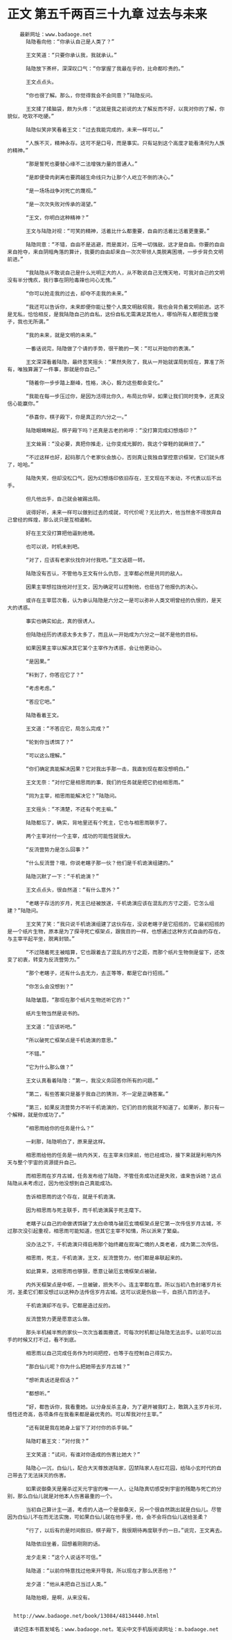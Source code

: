# 正文 第五千两百三十九章 过去与未来
        最新网址：www.badaoge.net
          陆隐看向他：“你承认自己是人类了？”
      
          王文笑道：“只要你承认我，我就承认。”
      
          陆隐放下茶杯，深深叹口气：“你掌握了我最在乎的，比命都珍贵的。”
      
          王文点点头。
      
          “你也很了解。那么，你觉得我会不会同意？”陆隐反问。
      
          王文揉了揉脑袋，颇为头疼：“这就是我之前说的太了解反而不好，以我对你的了解，你貌似，吃软不吃硬。”
      
          陆隐似笑非笑看着王文：“过去我能完成的，未来一样可以。”
      
          “人族不灭，精神永存。这可不是口号，而是事实。只有站到这个高度才能看清何为人族的精神。”
      
          “那是誓死也要替心缘不二法增强力量的普通人。”
      
          “是即便骨肉剥离也要跨越生命线只为让那个人屹立不倒的决心。”
      
          “是一场场战争对死亡的蔑视。”
      
          “是一次次失败对传承的渴望。”
      
          “王文，你明白这种精神？”
      
          王文与陆隐对视：“可笑的精神，活着比什么都重要，自由的活着比活着更重要。”
      
          陆隐同意：“不错，自由不是逃避，而是面对，压垮一切强敌，这才是自由。你要的自由来自抢夺，来自阴暗角落的算计，我要的自由却来自一次次带领人类脱离困境，一步步背负文明前进。”
      
          “我陆隐从不敢说自己是什么光明正大的人，从不敢说自己无愧天地，可我对自己的文明没有半分愧疚，我行事在阴险毒辣也问心无愧。”
      
          “你可以抢走我的过去，却夺不走我的未来。”
      
          “我还可以告诉你，未来即便你能让整个人类文明敌视我，我也会背负着文明前进。这不是无私，恰恰相反，是我陆隐自己的自私，这份自私无需满足其他人，哪怕所有人都把我当傻子，我也无所谓。”
      
          “我的未来，就是文明的未来。”
      
          一番话说完，陆隐做了个请的手势，很干脆的一笑：“可以开始你的表演。”
      
          王文深深看着陆隐，最终苦笑摇头：“果然失败了，我从一开始就谋局到现在，算准了所有，唯独算漏了一件事，那就是你自己。”
      
          “随着你一步步踏上巅峰，性格，决心，毅力这些都会变化。”
      
          “我能在每一步压过你，是因为活得比你久，布局比你早，如果让我们同时竞争，还真没信心能赢你。”
      
          “恭喜你，棋子殿下，你是真正的六分之一。”
      
          陆隐眼睛眯起，棋子殿下吗？还真是古老的称呼：“没打算完成幻想烙印？”
      
          王文耸肩：“没必要，真把你推走，让你变成光脚的，我这个穿鞋的就麻烦了。”
      
          “不过这样也好，起码那几个老家伙会放心，否则真让我独自掌控意识框架，它们就头疼了，哈哈。”
      
          陆隐失笑，但却没松口气，因为幻想烙印依旧存在，王文现在不发动，不代表以后不出手。
      
          但凡他出手，自己就会被踢出局。
      
          说得好听，未来一样可以做到过去的成就，可代价呢？无比的大，他当然舍不得放弃自己曾经的辉煌，那么说只是互相遏制。
      
          好在王文没打算把他逼到绝境。
      
          也可以说，时机未到吧。
      
          “对了，应该有老家伙找你对付我吧。”王文话题一转。
      
          陆隐没有否认，不管他与王文有什么仇怨，主宰都必然是共同的敌人。
      
          因果主宰想拉拢他对付王文，因为确定可以控制他，也低估了他报仇的决心。
      
          或许在主宰层次看，认为承认陆隐是六分之一是可以弥补人类文明曾经的仇恨的，是天大的诱惑。
      
          事实也确实如此，真的很诱人。
      
          但陆隐经历的诱惑太多太多了，而且从一开始成为六分之一就不是他的目标。
      
          如果因果主宰以解决其它某个主宰作为诱惑，会让他更动心。
      
          “是因果。”
      
          “料到了，你答应它了？”
      
          “考虑考虑。”
      
          “答应它吧。”
      
          陆隐看着王文。
      
          王文道：“不答应它，局怎么完成？”
      
          “轮到你当诱饵了？”
      
          “可以这么理解。”
      
          “你们确定真能解决因果？它对我出手那一击，我直到现在都没想明白。”
      
          王文无奈：“对付它是相思雨的事，我们的任务就是把它扔给相思雨。”
      
          “同为主宰，相思雨能解决它？”陆隐问。
      
          王文摇头：“不清楚，不还有个死主嘛。”
      
          陆隐都忘了，确实，背地里还有个死主，它也与相思雨联手了。
      
          两个主宰对付一个主宰，成功的可能性就很大。
      
          “反流营势力是怎么回事？”
      
          “什么反流营？哦，你说老瞎子那一伙？他们是千机诡演组建的。”
      
          陆隐沉默了一下：“千机诡演？”
      
          王文点点头，很自然道：“有什么意外？”
      
          “老瞎子存活的岁月，死主已经被放逐，千机诡演应该在混乱的方寸之距，它怎么组建？”陆隐问。
      
          王文笑了笑：“我只说千机诡演组建了这伙存在，没说老瞎子是它招揽的，它最初招揽的是一个纸片生物，原本是为了探寻死亡框架点，跟我目的一样，也想通过这种方式自由的存在，与主宰平起平坐，脱离封锁。”
      
          “不过随着死主被暗算，它也跟着去了混乱的方寸之距，而那个纸片生物倒是留下，还改变了初衷，转变为反流营势力。”
      
          “那个老瞎子，还有什么去无力，去正等等，都是它自行招揽。”
      
          “你怎么会没想到？”
      
          陆隐皱眉，“那现在那个纸片生物还听它的？”
      
          纸片生物当然是说书的。
      
          王文道：“应该听吧。”
      
          “所以破死亡框架点是千机诡演的意思。”
      
          “不错。”
      
          “它为什么那么做？”
      
          王文认真看着陆隐：“第一，我没义务回答你所有的问题。”
      
          “第二，有些答案只是基于我自己的猜测，不一定是正确答案。”
      
          “第三，如果反流营势力不听千机诡演的，它们的目的我就不知道了。如果听，那只有一个解释，就是你成功了。”
      
          “相思雨给你的任务是什么？”
      
          一刹那，陆隐明白了，原来是这样。
      
          相思雨给他的任务是一统内外天，在主宰未归来前，他已经成功，接下来就是利用内外天与整个宇宙的资源提升自己。
      
          而相思雨在岁月古城，任务发布给了陆隐，不管任务成功还是失败，谁来告诉她？这点陆隐从未考虑过，因为他没想到自己真能成功。
      
          告诉相思雨的这个存在，就是千机诡演。
      
          因为相思雨与死主联手，而千机诡演属于死主麾下。
      
          老瞎子以自己的命做诱饵破了太白命境与破厄玄境框架点是它第一次传信岁月古城，不过那次没引起重视，相思雨可能知道，但其它主宰不知情，所以派来了繁燊。
      
          没办法之下，千机诡演只得启用那个始终藏在寂海亡境的人类老者，成为第二次传信。
      
          相思雨，死主，千机诡演，王文，反流营势力，他们都是串联起来的。
      
          如此算来，这相思雨也够狠，愿意让破厄玄境框架点被破。
      
          内外天框架点是中枢，一旦被破，损失不小。连主宰都在意。所以当初八色封堵岁月长河，圣柔它们都没想过以这种办法传信岁月古城。这可以说是伤敌一千，自损八百的法子。
      
          千机诡演却不在乎。它都是造过反的。
      
          反流营势力更是愿意这么做。
      
          那头半机械半熊的家伙一次次当着面撒谎，可每次时机都让陆隐无法出手。以前可以出手的时候又打不过，看不到底。
      
          相思雨以自己完成任务作为时间把控，也等于在控制自己得实力。
      
          “那白仙儿呢？你为什么把她带去岁月古城？”
      
          “想听真话还是假话？”
      
          “都想听。”
      
          “好，都告诉你，我看重她。以分身反杀主身，为了避开被我盯上，敢跳入主岁月长河，悟性还奇高，各项条件在我看来都是最优秀的。可以帮我对付主宰。”
      
          “还有就是我在她身上留下了对付你的杀手锏。”
      
          陆隐盯着王文：“对付我？”
      
          王文笑道：“试问，有谁对你造成的伤害比她大？”
      
          陆隐心一沉，白仙儿，配合大天尊放逐陆家，囚禁陆家人在红花园，给陆小玄时代的自己带去了无法抹灭的伤害。
      
          如果说御桑天是屠杀过天元宇宙的唯一一人，让陆隐真切感受到宇宙的残酷与死亡的分别，那么白仙儿就是对他本人伤害最重的一个。
      
          当初自己算计主一道，考虑的人选一个是御桑天，另一个很自然跳出就是白仙儿。尽管因为白仙儿不在而无法实施，可如果白仙儿就在他手里，他，会不会将白仙儿送给圣柔？
      
          “行了，以后有的是时间叙旧，棋子殿下，我很期待再度联手的一日。”说完，王文离去。
      
          陆隐依旧坐着，回想着刚刚的话。
      
          龙夕走来：“这个人说话不可信。”
      
          陆隐道：“以前你特意找过他来开导我，所以现在才那么厌恶他？”
      
          龙夕道：“他从未把自己当过人类。”
      
          陆隐抬眼，是啊，从来没有。
      
      
      http://www.badaoge.net/book/13084/48134440.html
      
      请记住本书首发域名：www.badaoge.net。笔尖中文手机版阅读网址：m.badaoge.net